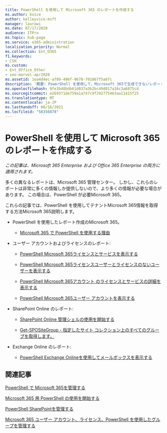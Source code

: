 ```yaml
---
title: PowerShell を使用して Microsoft 365 のレポートを作成する
ms.author: kvice
author: kelleyvice-msft
manager: laurawi
ms.date: 07/17/2020
audience: ITPro
ms.topic: hub-page
ms.service: o365-administration
localization_priority: Normal
ms.collection: Ent_O365
f1.keywords:
- CSH
ms.custom:
- Ent_Office_Other
- seo-marvel-apr2020
ms.assetid: 1ea4d4ec-af89-496f-9678-701867f5a6fc
description: '概要: PowerShell を使用して、Microsoft 365で生成できないレポートを作成Microsoft 365 管理センター。'
ms.openlocfilehash: 9fe1b48bdb61d037a3b2bc49d017a16c3a6875cd
ms.sourcegitcommit: e269371de759a1a747c9f292775463aa11415f25
ms.translationtype: MT
ms.contentlocale: ja-JP
ms.lasthandoff: 08/16/2021
ms.locfileid: "58356878"
---
```

# <a name="use-powershell-to-create-reports-for-microsoft-365"></a>PowerShell を使用して Microsoft 365 のレポートを作成する

*この記事は、Microsoft 365 Enterprise および Office 365 Enterprise の両方に適用されます。*

多くの異なるレポートは、Microsoft 365 管理センター。 しかし、これらのレポートは非常に多くの情報しか提供しないので、より多くの情報が必要な場合があります。 この場合は、PowerShell が必要Microsoft 365。
  
これらの記事では、PowerShell を使用してテナントMicrosoft 365情報を取得する方法Microsoft 365説明します。
  
- PowerShell を使用したレポート作成のMicrosoft 365。
    
  - [Microsoft 365 で PowerShell を使用する理由](./why-you-need-to-use-microsoft-365-powershell.md)
    
    
- ユーザー アカウントおよびライセンスのレポート:
    
  - [PowerShell Microsoft 365ライセンスとサービスを表示する](view-licenses-and-services-with-microsoft-365-powershell.md)
    
  - [PowerShell Microsoft 365ライセンスユーザーとライセンスのないユーザーを表示する](view-licensed-and-unlicensed-users-with-microsoft-365-powershell.md)
    
  - [PowerShell Microsoft 365アカウント のライセンスとサービスの詳細を表示する](view-account-license-and-service-details-with-microsoft-365-powershell.md)
    
  - [PowerShell Microsoft 365ユーザー アカウントを表示する](view-user-accounts-with-microsoft-365-powershell.md)
    
- SharePoint Online のレポート:
    
  - [SharePoint Online 管理シェルの使用を開始する](/powershell/sharepoint/sharepoint-online/connect-sharepoint-online)
    
  - [Get-SPOSiteGroup - 指定したサイト コレクション上のすべてのグループを取得します。](/powershell/module/sharepoint-online/get-spositegroup)
    
- Exchange Online のレポート:
    
  - [PowerShell Exchange Onlineを使用してメールボックスを表示する](/exchange/recipients-in-exchange-online/manage-user-mailboxes/use-powershell-to-display-mailbox-information)
    
    
## <a name="related-articles"></a>関連記事

[PowerShell で Microsoft 365を管理する](manage-microsoft-365-with-microsoft-365-powershell.md)
  
[Microsoft 365 用 PowerShell の使用を開始する](getting-started-with-microsoft-365-powershell.md)
  
[PowerShell SharePointを管理する](manage-sharepoint-online-with-microsoft-365-powershell.md)
  
[Microsoft 365 ユーザー アカウント、ライセンス、PowerShell を使用したグループを管理する](manage-user-accounts-and-licenses-with-microsoft-365-powershell.md)
